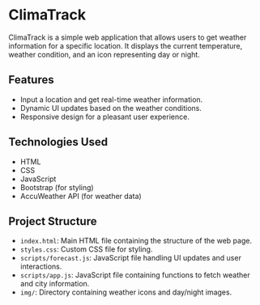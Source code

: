 # ClimaTrack

ClimaTrack is a simple web application that allows users to get weather information for a specific location. It displays the current temperature, weather condition, and an icon representing day or night.

## Features

- Input a location and get real-time weather information.
- Dynamic UI updates based on the weather conditions.
- Responsive design for a pleasant user experience.


## Technologies Used

- HTML
- CSS
- JavaScript
- Bootstrap (for styling)
- AccuWeather API (for weather data)

## Project Structure

- `index.html`: Main HTML file containing the structure of the web page.
- `styles.css`: Custom CSS file for styling.
- `scripts/forecast.js`: JavaScript file handling UI updates and user interactions.
- `scripts/app.js`: JavaScript file containing functions to fetch weather and city information.
- `img/`: Directory containing weather icons and day/night images.


